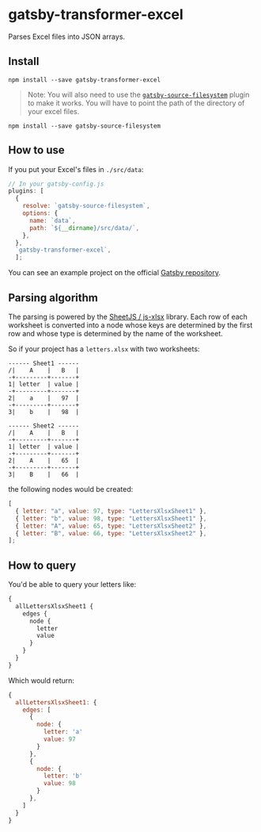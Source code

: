 # gatsby-transformer-excel

Parses Excel files into JSON arrays.

## Install

`npm install --save gatsby-transformer-excel`

> Note: You will also need to use the [`gatsby-source-filesystem`](https://www.gatsbyjs.org/packages/gatsby-source-filesystem/) plugin to
make it works. You will have to point the path of the directory of your excel
files.

`npm install --save gatsby-source-filesystem`

## How to use

If you put your Excel's files in `./src/data`:

```javascript
// In your gatsby-config.js
plugins: [
  {
    resolve: `gatsby-source-filesystem`,
    options: {
      name: `data`,
      path: `${__dirname}/src/data/`,
    },
  },
  `gatsby-transformer-excel`,
  ];
```

You can see an example project on the official [Gatsby repository](https://github.com/gatsbyjs/gatsby/tree/master/examples/using-excel).

## Parsing algorithm

The parsing is powered by the [SheetJS / js-xlsx](https://git.io/xlsx) library.
Each row of each worksheet is converted into a node whose keys are determined by
the first row and whose type is determined by the name of the worksheet.

So if your project has a `letters.xlsx` with two worksheets:

```
------ Sheet1 ------
/|    A    |   B   |
-+---------+-------+
1| letter  | value |
-+---------+-------+
2|    a    |   97  |
-+---------+-------+
3|    b    |   98  |

------ Sheet2 ------
/|    A    |   B   |
-+---------+-------+
1| letter  | value |
-+---------+-------+
2|    A    |   65  |
-+---------+-------+
3|    B    |   66  |
```

the following nodes would be created:

```javascript
[
  { letter: "a", value: 97, type: "LettersXlsxSheet1" },
  { letter: "b", value: 98, type: "LettersXlsxSheet1" },
  { letter: "A", value: 65, type: "LettersXlsxSheet2" },
  { letter: "B", value: 66, type: "LettersXlsxSheet2" },
];
```

## How to query

You'd be able to query your letters like:

```graphql
{
  allLettersXlsxSheet1 {
    edges {
      node {
        letter
        value
      }
    }
  }
}
```

Which would return:

```javascript
{
  allLettersXlsxSheet1: {
    edges: [
      {
        node: {
          letter: 'a'
          value: 97
        }
      },
      {
        node: {
          letter: 'b'
          value: 98
        }
      },
    ]
  }
}
```
